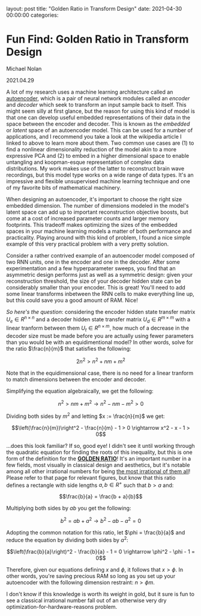 layout: post
title: "Golden Ratio in Transform Design"
date: 2021-04-30 00:00:00
categories:

# Fun Find: Golden Ratio in Transform Design

Michael Nolan

2021.04.29

A lot of my research uses a machine learning architecture called an [autoencoder](https://en.wikipedia.org/wiki/Autoencoder), which is a pair of neural network modules called an *encoder* and *decoder* which seek to transform an input sample back to itself. This might seem silly at first glance, but the reason for using this kind of model is that one can develop useful embedded representations of their data in the space between the encoder and decoder. This is known as the *embedded* or *latent* space of an autoencoder model. This can be used for a number of applications, and I recommend you take a look at the wikipedia article I linked to above to learn more about them. Two common use cases are (1) to find a nonlinear dimensionality reduction of the model akin to a more expressive PCA and (2) to embed in a higher dimensional space to enable untangling and koopman-esque representation of complex data distributions. My work makes use of the latter to reconstruct brain wave recordings, but this model type works on a wide range of data types. It's an impressive and flexible unsupervised machine learning technique and one of my favorite bits of mathematical machinery.

When designing an autoencoder, it's important to choose the right size embedded dimension. The number of dimensions modeled in the model's latent space can add up to important reconstruction objective boosts, but come at a cost of increased parameter counts and larger memory footprints. This tradeoff makes optimizing the sizes of the embedded spaces in your machine learning models a matter of both performance and practicality. Playing around with this kind of problem, I found a nice simple example of this very practical problem with a very pretty solution.

Consider a rather contrived example of an autoencoder model composed of two RNN units, one in the encoder and one in the decoder. After some experimentation and a few hyperparameter sweeps, you find that an asymmetric design performs just as well as a symmetric design: given your reconstruction threshold, the size of your decoder hidden state can be considerably smaller than your encoder. This is great! You'll need to add some linear transforms inbetween the RNN cells to make everything line up, but this could save you a good amount of RAM. Nice!

*So here's the question*: considering the encoder hidden state transfer matrix $U_e \in R^{n\times n}$ and a decoder hidden state transfer matrix $U_d \in R^{m\times m}$ with a linear tranform between them $U_t \in R^{n \times m}$, how much of a decrease in the decoder size must be made before you are actually using fewer parameters than you would be with an equidimentional model? In other words, solve for the ratio $\frac{n}{m}$ that satisfies the following:

$$2n^2 > n^2 + n m + m^2$$

Note that in the equidimensional case, there is no need for a linear tranform to match dimensions between the encoder and decoder.

Simplifying the equation algebraically, we get the following:

$$n^2 > n m + m^2 \rightarrow n^2 - nm - m^2 > 0$$

Dividing both sides by $m^2$ and letting $x := \frac{n}{m}$ we get:

$$\left(\frac{n}{m})\right^2 - \frac{n}{m} - 1 > 0 \rightarrow x^2 - x - 1 > 0$$

...does this look familiar? If so, good eye! I didn't see it until working through the quadratic equation for finding the roots of this inequality, but this is one form of the definition for the [**GOLDEN RATIO**](https://en.wikipedia.org/wiki/Golden_ratio)! It's an important number in a few fields, most visually in classical design and aesthetics, but it's notable among all other irrational numbers for being [the most irrational of them all](http://www.ams.org/publicoutreach/feature-column/fcarc-irrational4)! Please refer to that page for relevant figures, but know that this ratio defines a rectangle with side lengths $a, b \in R^+$ such that $b > a$ and:

$$\frac{b}{a} = \frac{b + a}{b}$$

Multiplying both sides by $a b$ you get the following:

$$b^2 = a b + a^2 \rightarrow b^2 - a b - a^2 = 0$$

Adopting the common notation for this ratio, let $\phi = \frac{b}{a}$ and reduce the equation by dividing both sides by $a^2$:

$$\left(\frac{b}{a}\right)^2 - \frac{b}{a} - 1 = 0 \rightarrow \phi^2 - \phi - 1 = 0$$

Therefore, given our equations defining $x$ and $\phi$, it follows that $x > \phi$. In other words, you're saving precious RAM so long as you set up your autoencoder with the following dimension restraint: $n > \phi m$.

I don't know if this knowledge is worth its weight in gold, but it sure is fun to see a classical irrational number fall out of an otherwise very dry optimization-for-hardware-reasons problem.
